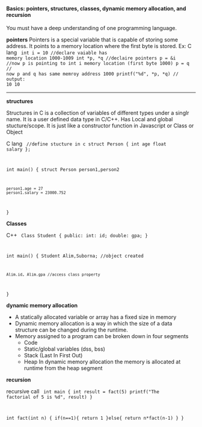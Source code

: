 #### Basics: pointers, structures, classes, dynamic memory allocation, and recursion

You must have a deep understanding of one programming language. <br>

<b>pointers</b>
Pointers is a special variable that is capable of storing some address. It points to a memory location where the first byte is stored.
Ex:
C lang
<code>
int i = 10 //declare vaiable has memory location 1000-1009
int *p, *q //declaire pointers
p = &i //now p is pointing to int i memory location (first byte 1000)
p = q // now p and q has same memroy address 1000
printf("%d", *p, *q) // output: 10 10
</code>

---


<b>structures</b>

Structures in C is a collection of variables of different types under a singlr name. It is a user defined data type in C/C++. Has Local and global stucture/scope. It is just like a constructor function in Javascript or Class or Object

C lang
<code>
//define stucture in c
struct Person
{
    int age
    float salary
};


int main()
{
    struct Person person1,person2

    person1.age = 27
    person1.salary = 23000.752


}
</code>

<b>Classes</b>

C++
<code>
Class Student
{
    public:
        int: id;
        double: gpa; 
}

int main()
{
    Student Alim,Suborna; //object created

    Alim.id, Alim.gpa //access class property
}
</code>


<b>dynamic memory allocation</b>
- A statically allocated variable or array has a fixed size in memory <br>
- Dynamic memory allocation is a way in which the size of a data structure can be changed during the runtime. <br>
- Memory assigned to a program can be broken down in four segments
    - Code
    - Static/global variables (dss, bss)
    - Stack (Last In First Out)
    - Heap  In dynamic memory allocation the memory is allocated at runtime from the heap segment 

<b>recursion</b>

recursive call 
<code>
int main
{
    int result = fact(5)
    printf("The factorial of 5 is %d", result)
}

int fact(int n)
{
    if(n==1){
        return 1
    }else{
        return n*fact(n-1)
    }
}
</code>
